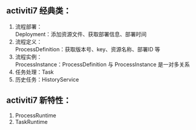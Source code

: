 ## activiti7 经典类：
1. 流程部署：  
    Deployment：添加资源文件、获取部署信息、部署时间
2. 流程定义：  
    ProcessDefinition：获取版本号、key、资源名称、部署ID 等
3. 流程实例：  
    ProcessInstance：ProcessDefinition 与 ProcessInstance 是一对多关系
4. 任务处理：Task
5. 历史任务：HistoryService
## activiti7 新特性：
1. ProcessRuntime
2. TaskRuntime